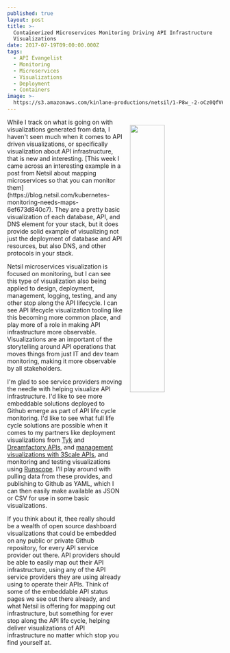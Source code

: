 ```yaml
---
published: true
layout: post
title: >-
  Containerized Microservices Monitoring Driving API Infrastructure
  Visualizations
date: 2017-07-19T09:00:00.000Z
tags:
  - API Evangelist
  - Monitoring
  - Microservices
  - Visualizations
  - Deployment
  - Containers
image: >-
  https://s3.amazonaws.com/kinlane-productions/netsil/1-P8w_-2-oCz0QfV6OENawJQ.png
---
```

<p><img src="https://s3.amazonaws.com/kinlane-productions/netsil/1-P8w_-2-oCz0QfV6OENawJQ.png" align="right" width="40%" style="padding: 15px" /></p>While I track on what is going on with visualizations generated from data, I haven't seen much when it comes to API driven visualizations, or specifically visualization about API infrastructure, that is new and interesting. [This week I came across an interesting example in a post from Netsil about mapping microservices so that you can monitor them](https://blog.netsil.com/kubernetes-monitoring-needs-maps-6ef673d840c7). They are a pretty basic visualization of each database, API, and DNS element for your stack, but it does provide solid example of visualizing not just the deployment of database and API resources, but also DNS, and other protocols in your stack.

Netsil microservices visualization is focused on monitoring, but I can see this type of visualization also being applied to design, deployment, management, logging, testing, and any other stop along the API lifecycle. I can see API lifecycle visualization tooling like this becoming more common place, and play more of a role in making API infrastructure more observable. Visualizations are an important of the storytelling around API operations that moves things from just IT and dev team monitoring, making it more observable by all stakeholders.

I'm glad to see service providers moving the needle with helping visualize API infrastructure. I'd like to see more embeddable solutions deployed to Github emerge as part of API life cycle monitoring. I'd like to see what full life cycle solutions are possible when it comes to my partners like deployment visualizations from [Tyk](http://apis.how/zflfesymzk) and [Dreamfactory APIs](http://apis.how/bgdteovduo), and [management visualizations with 3Scale APIs](https://s3.amazonaws.com/kinlane-productions/partners/3scale-red-hat-logo.png), and monitoring and testing visualizations using [Runscope](http://apis.how/8nlsropidv). I'll play around with pulling data from these provides, and publishing to Github as YAML, which I can then easily make available as JSON or CSV for use in some basic visualizations.

If you think about it, thee really should be a wealth of open source dashboard visualizations that could be embedded on any public or private Github repository, for every API service provider out there. API providers should be able to easily map out their API infrastructure, using any of the API service providers they are using already using to operate their APIs. Think of some of the embeddable API status pages we see out there already, and what Netsil is offering for mapping out infrastructure, but something for ever stop along the API life cycle, helping deliver visualizations of API infrastructure no matter which stop you find yourself at.
